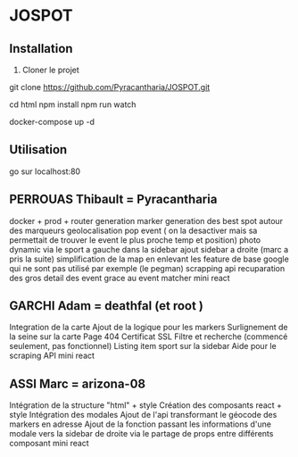 # JOSPOT

## Installation

1. Cloner le projet

git clone https://github.com/Pyracantharia/JOSPOT.git

cd html 
npm install
npm run watch

docker-compose up -d

## Utilisation

go sur localhost:80

## 

## PERROUAS Thibault   =  Pyracantharia

docker + prod + router
generation marker 
generation des best spot autour des marqueurs
geolocalisation
pop event ( on la desactiver mais sa permettait de trouver le event le plus proche temp et position)
photo dynamic via le sport a gauche dans la sidebar
ajout sidebar a droite (marc a pris la suite)
simplification de la map en enlevant les feature de base google qui ne sont pas utilisé par exemple (le pegman)
scrapping api
recuparation des gros detail des event grace au event matcher 
mini react 


## GARCHI Adam = deathfal (et root )

Integration de la carte
Ajout de la logique pour les markers
Surlignement de la seine sur la carte
Page 404
Certificat SSL
Filtre et recherche (commencé seulement, pas fonctionnel)
Listing item sport sur la sidebar
Aide pour le scraping API 
mini react 




## ASSI Marc = arizona-08

Intégration de la structure "html" + style
Création des composants react + style
Intégration des modales
Ajout de l'api transformant le géocode des markers en adresse
Ajout de la fonction passant les informations d'une modale vers la sidebar de droite via le partage de props entre différents composant
mini react 


